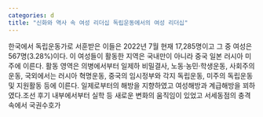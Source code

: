 ```yaml
---
categories: d
title: "신화와 역사 속 여성 리더십 독립운동에서의 여성 리더십"
---
```

한국에서 독립운동가로 서훈받은 이들은 2022년 7월 현재 17,285명이고 그 중 여성은 567명(3.28%)이다. 이 여성들이 활동한 지역은 국내만이 아니라 중국 일본 러시아 미주에 이른다. 활동 영역은 의병에서부터 일제하 비밀결사, 노동·농민·학생운동, 사회주의 운동, 국외에서는 러시아 혁명운동, 중국의 임시정부와 각지 독립운동, 미주의 독립운동 및 지원활동 등에 이른다. 일제로부터의 해방을 지향하였고 여성해방과 계급해방을 꾀하였다.조선 후기 내부에서부터 실학 등 새로운 변화의 움직임이 있었고 서세동점의 충격 속에서 국권수호가